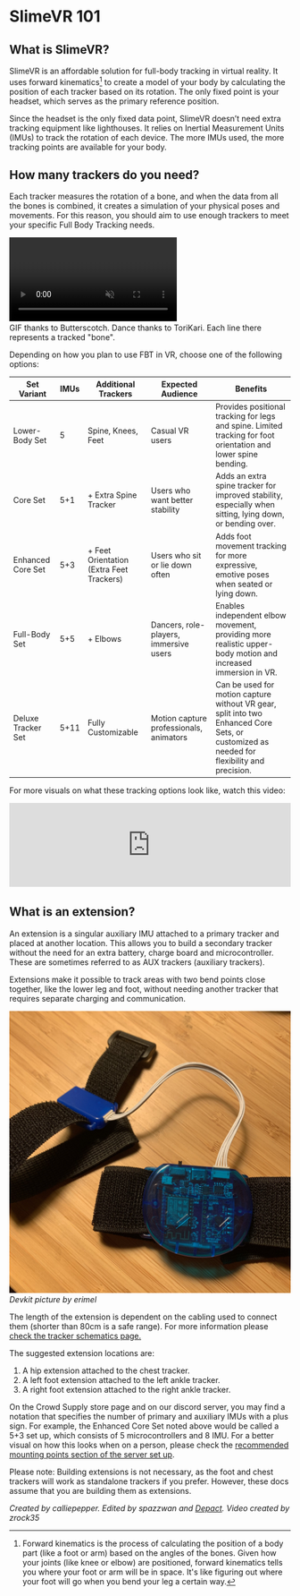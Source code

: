 <link rel="stylesheet" href="slimevr101.css">

# SlimeVR 101

## What is SlimeVR?

SlimeVR is an affordable solution for full-body tracking in virtual reality. It uses forward kinematics[^note] to create a model of your body by calculating the position of each tracker based on its rotation.
The only fixed point is your headset, which serves as the primary reference position.

Since the headset is the only fixed data point, SlimeVR doesn’t need extra tracking equipment like lighthouses. It relies on Inertial Measurement Units (IMUs) to track the rotation of each device. The more IMUs used, the more tracking points are available for your body.

[^note]: Forward kinematics is the process of calculating the position of a body part (like a foot or arm) based on the angles of the bones. Given how your joints (like knee or elbow) are positioned, forward kinematics tells you where your foot or arm will be in space. It's like figuring out where your foot will go when you bend your leg a certain way.

## How many trackers do you need?

Each tracker measures the rotation of a bone, and when the data from all the bones is combined, it creates a simulation of your physical poses and movements. For this reason, you should aim to use enough trackers to meet your specific Full Body Tracking needs.

<div class="embeddedVideo">
	<video name="Tracking Example" playsinline autoplay muted loop>
	  <source src="./assets/videos/ostriches.webm" type="video/webm">
	  <source src="./assets/videos/ostriches.mov" type="video/quicktime">
	</video><br>
	GIF thanks to Butterscotch. Dance thanks to ToriKari. Each line there represents a tracked "bone".
</div>

Depending on how you plan to use FBT in VR, choose one of the following options:

<table>
  <thead>
    <tr>
      <th>Set Variant</th>
      <th>IMUs</th>
      <th>Additional Trackers</th>
      <th>Expected Audience</th>
      <th>Benefits</th>
    </tr>
  </thead>
  <tbody>
    <tr>
      <td>Lower-Body Set</td>
      <td data-label="IMUs:">5</td>
      <td data-label="Tracker placement:">Spine, Knees, Feet</td>
      <td data-label="Expected Audience:">Casual VR users</td>
      <td>
        Provides positional tracking for legs and spine. Limited tracking for
        foot orientation and lower spine bending.
      </td>
    </tr>
    <tr>
      <td>Core Set</td>
      <td data-label="IMUs:">5+1</td>
      <td data-label="Additional Trackers:">+ Extra Spine Tracker</td>
      <td data-label="Expected Audience:">Users who want better stability</td>
      <td>
        Adds an extra spine tracker for improved stability, especially when
        sitting, lying down, or bending over.
      </td>
    </tr>
    <tr>
      <td>Enhanced Core Set</td>
      <td data-label="IMUs:">5+3</td>
      <td data-label="Additional Trackers:">+ Feet Orientation (Extra Feet Trackers)</td>
      <td data-label="Expected Audience:">Users who sit or lie down often</td>
      <td>
        Adds foot movement tracking for more expressive, emotive poses when
        seated or lying down.
      </td>
    </tr>
    <tr>
      <td>Full-Body Set</td>
      <td data-label="IMUs:">5+5</td>
      <td data-label="Additional Trackers:">+ Elbows</td>
      <td data-label="Expected Audience:">Dancers, role-players, immersive users</td>
      <td>
        Enables independent elbow movement, providing more realistic upper-body
        motion and increased immersion in VR.
      </td>
    </tr>
    <tr>
      <td>Deluxe Tracker Set</td>
      <td data-label="IMUs:">5+11</td>
      <td data-label="Additional Trackers:">Fully Customizable</td>
      <td data-label="Expected Audience:">Motion capture professionals, animators</td>
      <td>
        Can be used for motion capture without VR gear, split into two Enhanced
        Core Sets, or customized as needed for flexibility and precision.
      </td>
    </tr>
  </tbody>
</table>

For more visuals on what these tracking options look like, watch this video:

<div class="video-container">
<iframe width="100%" height="auto" src="https://www.youtube.com/embed/KN3dxGNAq34" title="YouTube video player" frameborder="0" allow="accelerometer; autoplay muted; clipboard-write; encrypted-media; gyroscope; picture-in-picture" allowfullscreen></iframe>
</div>

## What is an extension?

An extension is a singular auxiliary IMU attached to a primary tracker and placed at another location. This allows you to build a secondary tracker without the need for an extra battery, charge board and microcontroller. These are sometimes referred to as AUX trackers (auxiliary trackers).

Extensions make it possible to track areas with two bend points close together, like the lower leg and foot, without needing another tracker that requires separate charging and communication.

![Extension Image](assets/img/extension.jpg)<br>
*Devkit picture by erimel*

The length of the extension is dependent on the cabling used to connect them (shorter than 80cm is a safe range). For more information please [check the tracker schematics page.](diy/tracker-schematics.md)

The suggested extension locations are:

1. A hip extension attached to the chest tracker.
1. A left foot extension attached to the left ankle tracker.
1. A right foot extension attached to the right ankle tracker.

On the Crowd Supply store page and on our discord server, you may find a notation that specifies the number of primary and auxiliary IMUs with a plus sign. For example, the Enhanced Core Set noted above would be called a 5+3 set up, which consists of 5 microcontrollers and 8 IMU. For a better visual on how this looks when on a person, please check the [recommended mounting points section of the server set up](server/putting-on-trackers.md#recommended-mounting-points).

Please note: Building extensions is not necessary, as the foot and chest trackers will work as standalone trackers if you prefer. However, these docs assume that you are building them as extensions.

*Created by calliepepper. Edited by spazzwan and [Depact](https://github.com/Depact). Video created by zrock35*
